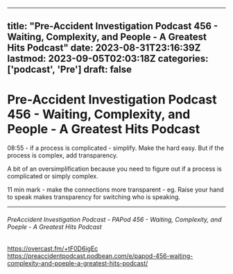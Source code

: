
---
title: "Pre-Accident Investigation Podcast 456 - Waiting, Complexity, and People - A Greatest Hits Podcast"
date: 2023-08-31T23:16:39Z
lastmod: 2023-09-05T02:03:18Z
categories: ['podcast', 'Pre']
draft: false
---


# Pre-Accident Investigation Podcast 456 - Waiting, Complexity, and People - A Greatest Hits Podcast

08:55 - if a process is complicated - simplify. Make the hard easy. But if the process is complex, add transparency.

A bit of an oversimplification because you need to figure out if a process is complicated or simply complex.

11 min mark - make the connections more transparent - eg. Raise your hand to speak makes transparency for switching who is speaking.

---
###### PreAccident Investigation Podcast - PAPod 456 - Waiting, Complexity, and Poeple - A Greatest Hits Podcast

https://overcast.fm/+tF0D6igEc  
https://preaccidentpodcast.podbean.com/e/papod-456-waiting-complexity-and-poeple-a-greatest-hits-podcast/

<!-- #public #podcast #Pre-Accident Investigation# -->

<!-- {BearID:B36C84FF-1C5C-40CA-92E6-55D2111637AF} -->
